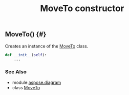 ﻿---
title: MoveTo constructor
second_title: Aspose.Diagram for Python via .NET API References
description: 
type: docs
weight: 10
url: /python-net/aspose.diagram/moveto/__init__/
is_root: false
---

## MoveTo() {#}

Creates an instance of the [MoveTo](/diagram/python-net/aspose.diagram/moveto) class.



```python
def __init__(self):
    ...
```





### See Also
* module [aspose.diagram](../../)
* class [MoveTo](/diagram/python-net/aspose.diagram/moveto)
